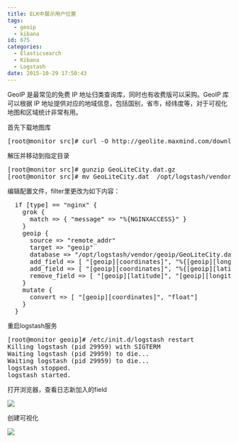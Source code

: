 ```yaml
---
title: ELK中展示用户位置
tags:
  - geoip
  - kibana
id: 675
categories:
  - Elasticsearch
  - Kibana
  - Logstash
date: 2015-10-29 17:50:43
---
```


GeoIP 是最常见的免费 IP 地址归类查询库，同时也有收费版可以采购。GeoIP 库可以根据 IP 地址提供对应的地域信息，包括国别，省市，经纬度等，对于可视化地图和区域统计非常有用。
<!-- more -->
首先下载地图库
<pre class="lang:sh decode:true ">[root@monitor src]# curl -O http://geolite.maxmind.com/download/geoip/database/GeoLiteCity.dat.gz</pre>
解压并移动到指定目录
<pre class="lang:sh decode:true ">[root@monitor src]# gunzip GeoLiteCity.dat.gz 
[root@monitor src]# mv GeoLiteCity.dat  /opt/logstash/vendor/geoip/</pre>
编辑配置文件，filter里更改为如下内容：
<pre class="lang:sh decode:true ">  if [type] == "nginx" {
    grok {
      match =&gt; { "message" =&gt; "%{NGINXACCESS}" }
    }
    geoip {
      source =&gt; "remote_addr"
      target =&gt; "geoip"
      database =&gt; "/opt/logstash/vendor/geoip/GeoLiteCity.dat"
      add_field =&gt; [ "[geoip][coordinates]", "%{[geoip][longitude]}" ]
      add_field =&gt; [ "[geoip][coordinates]", "%{[geoip][latitude]}"  ]
      remove_field =&gt; [ "[geoip][latitude]", "[geoip][longitude]" ]
    }
    mutate {
      convert =&gt; [ "[geoip][coordinates]", "float"]
    }
  }</pre>
重启logstash服务
<pre class="lang:sh decode:true ">[root@monitor geoip]# /etc/init.d/logstash restart
Killing logstash (pid 29959) with SIGTERM
Waiting logstash (pid 29959) to die...
Waiting logstash (pid 29959) to die...
logstash stopped.
logstash started.</pre>
打开浏览器，查看日志新加入的field

![](http://blog.cenhq.com/wp-content/uploads/2015/10/QQ20151029-0@2x.png)

创建可视化

![](http://blog.cenhq.com/wp-content/uploads/2015/10/QQ20151029-1@2x.png)
